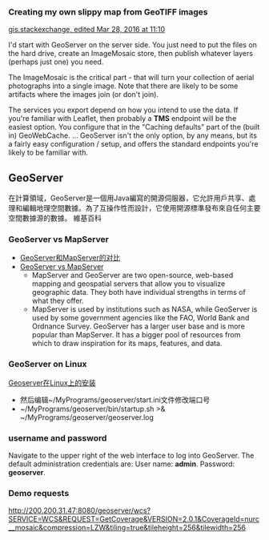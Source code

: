 ### Creating my own slippy map from GeoTIFF images

[gis.stackexchange, edited Mar 28, 2016 at 11:10](https://gis.stackexchange.com/questions/123395/creating-my-own-slippy-map-from-geotiff-images)


I'd start with GeoServer on the server side. You just need to put the files on the hard drive, create an ImageMosaic store, then publish whatever layers (perhaps just one) you need.

The ImageMosaic is the critical part - that will turn your collection of aerial photographs into a single image. Note that there are likely to be some artifacts where the images join (or don't join).

The services you export depend on how you intend to use the data. If you're familiar with Leaflet, then probably a **TMS** endpoint will be the easiest option. You configure that in the "Caching defaults" part of the (built in) GeoWebCache.
...
GeoServer isn't the only option, by any means, but its a fairly easy configuration / setup, and offers the standard endpoints you're likely to be familiar with.

## GeoServer

在計算領域，GeoServer是一個用Java編寫的開源伺服器，它允許用戶共享、處理和編輯地理空間數據。為了互操作性而設計，它使用開源標準發布來自任何主要空間數據源的數據。 維基百科

### GeoServer vs MapServer

- [GeoServer和MapServer的对比](https://blog.csdn.net/u012599377/article/details/113601124)
- [GeoServer vs MapServer](https://www.spatialpost.com/mapserver-vs-geoserver/)
  - MapServer and GeoServer are two open-source, web-based mapping and geospatial servers that allow you to visualize geographic data. They both have individual strengths in terms of what they offer.
  - MapServer is used by institutions such as NASA, while GeoServer is used by some government agencies like the FAO, World Bank and Ordnance Survey. GeoServer has a larger user base and is more popular than MapServer. It has a bigger pool of resources from which to draw inspiration for its maps, features, and data.

### GeoServer on Linux

[Geoserver在Linux上的安装](https://blog.csdn.net/BADAO_LIUMANG_QIZHI/article/details/118963122)
- 然后编辑~/MyPrograms/geoserver/start.ini文件修改端口号
- ~/MyPrograms/geoserver/bin/startup.sh >& ~/MyPrograms/geoserver/geoserver.log

### username and password

Navigate to the upper right of the web interface to log into GeoServer. The default administration credentials are: User name: **admin**. Password: **geoserver**.

### Demo requests

http://200.200.31.47:8080/geoserver/wcs?SERVICE=WCS&REQUEST=GetCoverage&VERSION=2.0.1&CoverageId=nurc__mosaic&compression=LZW&tiling=true&tileheight=256&tilewidth=256